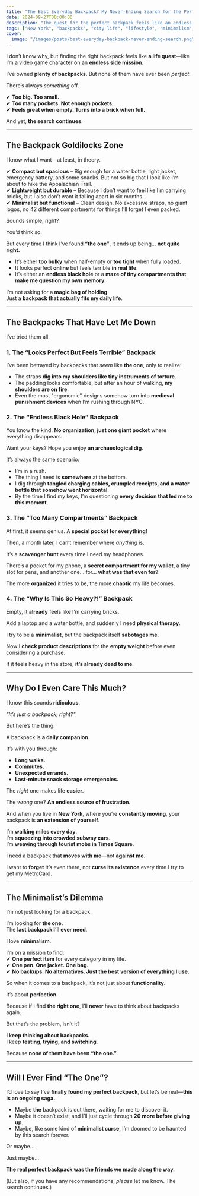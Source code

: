```yaml
---
title: "The Best Everyday Backpack? My Never-Ending Search for the Perfect One"
date: 2024-09-27T00:00:00
description: "The quest for the perfect backpack feels like an endless life mission. From too many pockets to uncomfortable straps, the search continues."
tags: ["New York", "backpacks", "city life", "lifestyle", "minimalism", "product reviews"]
cover:
  image: "/images/posts/best-everyday-backpack-never-ending-search.png"
---
```

I don’t know why, but finding the right backpack feels like **a life quest**—like I’m a video game character on an **endless side mission**.  

I’ve owned **plenty of backpacks**. But none of them have ever been *perfect*.  

There’s always *something* off.  

✔ **Too big. Too small.**  
✔ **Too many pockets. Not enough pockets.**  
✔ **Feels great when empty. Turns into a brick when full.**  

And yet, **the search continues**.  

---

## **The Backpack Goldilocks Zone**  

I know what I want—at least, in theory.  

✔ **Compact but spacious** – Big enough for a water bottle, light jacket, emergency battery, and some snacks. But not so big that I look like I’m about to hike the Appalachian Trail.  
✔ **Lightweight but durable** – Because I don’t want to feel like I’m carrying bricks, but I also don’t want it falling apart in six months.  
✔ **Minimalist but functional** – Clean design. No excessive straps, no giant logos, no 42 different compartments for things I’ll forget I even packed.  

Sounds simple, right?  

You’d think so.  

But every time I think I’ve found **“the one”**, it ends up being... **not quite right.**  

- It’s either **too bulky** when half-empty or **too tight** when fully loaded.  
- It looks perfect **online** but feels terrible **in real life**.  
- It’s either an **endless black hole** or a **maze of tiny compartments that make me question my own memory**.  

I’m not asking for a **magic bag of holding**.  
Just a **backpack that actually fits my daily life**.  

---

## **The Backpacks That Have Let Me Down**  

I’ve tried them all.  

### **1. The “Looks Perfect But Feels Terrible” Backpack**  
I’ve been betrayed by backpacks that *seem* like **the one**, only to realize:  
- The straps **dig into my shoulders like tiny instruments of torture**.  
- The padding looks comfortable, but after an hour of walking, **my shoulders are on fire**.  
- Even the most "ergonomic" designs somehow turn into **medieval punishment devices** when I’m rushing through NYC.  

### **2. The “Endless Black Hole” Backpack**  
You know the kind. **No organization, just one giant pocket** where everything disappears.  

Want your keys? Hope you enjoy **an archaeological dig**.  

It’s always the same scenario:  
- I’m in a rush.  
- The thing I need is **somewhere** at the bottom.  
- I dig through **tangled charging cables, crumpled receipts, and a water bottle that somehow went horizontal**.  
- By the time I find my keys, I’m questioning **every decision that led me to this moment**.  

### **3. The “Too Many Compartments” Backpack**  
At first, it seems genius. A **special pocket for everything!**  

Then, a month later, I can’t remember where *anything* is.  

It’s a **scavenger hunt** every time I need my headphones.  

There’s a pocket for my phone, a **secret compartment for my wallet**, a tiny slot for pens, and another one... for... **what was that even for?**  

The more **organized** it tries to be, the more **chaotic** my life becomes.  

### **4. The “Why Is This So Heavy?!” Backpack**  
Empty, it **already** feels like I’m carrying bricks.  

Add a laptop and a water bottle, and suddenly I need **physical therapy**.  

I try to be a **minimalist**, but the backpack itself **sabotages me**.  

Now I **check product descriptions** for the **empty weight** before even considering a purchase.  

If it feels heavy in the store, **it’s already dead to me**.  

---

## **Why Do I Even Care This Much?**  

I know this sounds **ridiculous**.  

*"It’s just a backpack, right?"*  

But here’s the thing:  

A backpack is **a daily companion**.  

It’s with you through:  
- **Long walks.**  
- **Commutes.**  
- **Unexpected errands.**  
- **Last-minute snack storage emergencies.**  

The *right* one makes life **easier**.  

The *wrong* one? **An endless source of frustration**.  

And when you live in **New York**, where you’re **constantly moving**, your backpack is **an extension of yourself**.  

I’m **walking miles every day**.  
I’m **squeezing into crowded subway cars**.  
I’m **weaving through tourist mobs in Times Square**.  

I need a backpack that **moves with me**—not **against me**.  

I want to **forget** it’s even there, not **curse its existence** every time I try to get my MetroCard.  

---

## **The Minimalist’s Dilemma**  

I’m not just looking for a backpack.  

I’m looking for **the one.**  
The **last backpack I’ll ever need**.  

I love **minimalism**.  

I’m on a mission to find:  
✔ **One perfect item** for every category in my life.  
✔ **One pen. One jacket. One bag.**  
✔ **No backups. No alternatives. Just the best version of everything I use.**  

So when it comes to a backpack, it’s not just about **functionality**.  

It’s about **perfection.**  

Because if I find **the right one**, I’ll **never** have to think about backpacks again.  

But that’s the problem, isn’t it?  

**I keep thinking about backpacks.**  
I keep **testing, trying, and switching**.  

Because **none of them have been “the one.”**  

---

## **Will I Ever Find “The One”?**  

I’d love to say I’ve **finally found my perfect backpack**, but let’s be real—**this is an ongoing saga.**  

- Maybe **the** backpack is out there, waiting for me to discover it.  
- Maybe it doesn’t exist, and I’ll just cycle through **20 more before giving up**.  
- Maybe, like some kind of **minimalist curse**, I’m doomed to be haunted by this search forever.  

Or maybe…  

Just maybe…  

**The real perfect backpack was the friends we made along the way.**  

(But also, if you have any recommendations, *please* let me know. The search continues.)  
